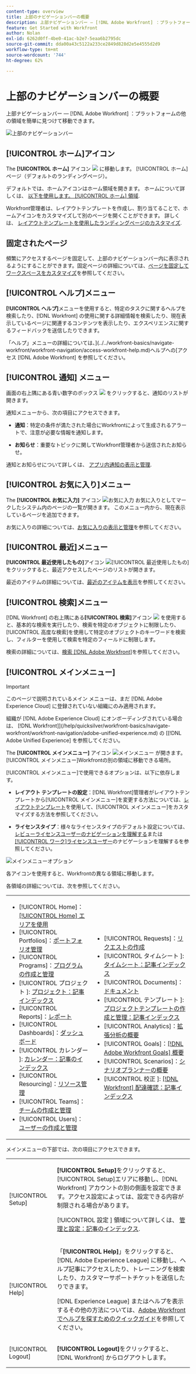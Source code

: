 ```yaml
---
content-type: overview
title: 上部のナビゲーションバーの概要
description: 上部ナビゲーションバー — [!DNL Adobe Workfront] ：プラットフォームの他の領域を簡単に見つけて移動できます。
feature: Get Started with Workfront
author: Nolan
exl-id: 6262d0ff-4be0-41ac-b2e7-5eaa6b2795dc
source-git-commit: dda00a43c5122a233ce2849d828d2e5e4555d2d9
workflow-type: tm+mt
source-wordcount: '744'
ht-degree: 62%

---
```


# 上部のナビゲーションバーの概要

<!--Audited: 01/2024-->

上部ナビゲーションバー — [!DNL Adobe Workfront] ：プラットフォームの他の領域を簡単に見つけて移動できます。

![上部のナビゲーションバー](assets/global-navigation-bar.png)

## [!UICONTROL ホーム]アイコン

The **[!UICONTROL ホーム]** アイコン ![](assets/home-icon.png) に移動します。 [!UICONTROL ホーム] ページ（デフォルトのランディングページ）。

デフォルトでは、ホームアイコンはホーム領域を開きます。 ホームについて詳しくは、 [以下を使用します。 [!UICONTROL ホーム] 領域](../../workfront-basics/using-home/using-the-home-area/use-the-home-area.md).

Workfront管理者は、レイアウトテンプレートを作成し、割り当てることで、ホームアイコンをカスタマイズして別のページを開くことができます。 詳しくは、 [レイアウトテンプレートを使用したランディングページのカスタマイズ](/help/quicksilver/administration-and-setup/customize-workfront/use-layout-templates/customize-landing-page.md).

## 固定されたページ

頻繁にアクセスするページを固定して、上部のナビゲーションバー内に表示されるようにすることができます。固定ページの詳細については、[ページを固定してワークスペースをカスタマイズ](../../workfront-basics/the-new-workfront-experience/pin-pages.md)を参照してください。

## [!UICONTROL ヘルプ]メニュー

**[!UICONTROL ヘルプ]**&#x200B;メニューを使用すると、特定のタスクに関するヘルプを検索したり、[!DNL Workfront] の使用に関する詳細情報を検索したり、現在表示しているページに関連するコンテンツを表示したり、エクスペリエンスに関するフィードバックを送信したりできます。

「ヘルプ」メニューの詳細については、](../../workfront-basics/navigate-workfront/workfront-navigation/access-workfront-help.md)ヘルプへの[アクセス [!DNL Adobe Workfront] を参照してください。

## [!UICONTROL 通知] メニュー

画面の右上隅にある青い数字のボックス ![](assets/notifications-icon.png) をクリックすると、通知のリストが開きます。

通知メニューから、次の項目にアクセスできます。

* **通知**：特定の条件が満たされた場合にWorkfrontによって生成されるアラートで、注意が必要な情報を通知します。

* **お知らせ**：重要なトピックに関してWorkfront管理者から送信されたお知らせ。

通知とお知らせについて詳しくは、 [アプリ内通知の表示と管理](../../workfront-basics/using-notifications/view-and-manage-in-app-notifications.md).

## [!UICONTROL お気に入り]メニュー

The **[!UICONTROL お気に入力]** アイコン ![お気に入力](assets/favorites-icon-62x55.png) お気に入りとしてマークしたシステム内のページの一覧が開きます。 このメニュー内から、現在表示しているページを追加できます。

お気に入りの詳細については、[お気に入りの表示と管理](../../workfront-basics/navigate-workfront/recent-and-favorites/view-and-manage-favorites.md)を参照してください。

## [!UICONTROL 最近]メニュー

**[!UICONTROL 最近使用したもの]**&#x200B;アイコン ![[!UICONTROL 最近使用したもの]](assets/recents-icon-40x43.png) をクリックすると、最近アクセスしたページのリストが開きます。

最近のアイテムの詳細については、[最近のアイテムを表示](../../workfront-basics/navigate-workfront/recent-and-favorites/view-recent-items.md)を参照してください。

## [!UICONTROL 検索]メニュー

[!DNL Workfront] の右上隅にある&#x200B;**[!UICONTROL 検索]**&#x200B;アイコン ![](assets/search-icon.png) を使用すると、基本的な検索を実行したり、検索を特定のオブジェクトに制限したり、[!UICONTROL 高度な検索]を使用して特定のオブジェクトのキーワードを検索し、フィルターを使用して検索を特定のフィールドに制限します。

検索の詳細については、[検索 [!DNL Adobe Workfront]](../../workfront-basics/navigate-workfront/search/search-workfront.md)を参照してください。

## [!UICONTROL メインメニュー]

>[!IMPORTANT]
>
>このページで説明されているメイン メニューは、まだ [!DNL Adobe Experience Cloud] に登録されていない組織にのみ適用されます。
>
> 組織が [!DNL Adobe Experience Cloud] にオンボーディングされている場合は、 [!DNL Workfront]](/help/quicksilver/workfront-basics/navigate-workfront/workfront-navigation/adobe-unified-experience.md) の [[!DNL Adobe Unified Experience]  を参照してください。

The **[!UICONTROL メインメニュー]** アイコン ![メインメニュー](assets/main-menu-icon.png) が開きます。 [!UICONTROL メインメニュー]Workfrontの別の領域に移動できる場所。

[!UICONTROL メインメニュー]で使用できるオプションは、以下に依存します。

* **レイアウト テンプレートの設定**：[!DNL Workfront]管理者がレイアウトテンプレートから[!UICONTROL メインメニュー]を変更する方法については、[レイアウトテンプレート](../../administration-and-setup/customize-workfront/use-layout-templates/customize-main-menu.md)を使用して、[!UICONTROL メインメニュー]をカスタマイズする方法を参照してください。

* **ライセンスタイプ**：様々なライセンスタイプのデフォルト設定については、[レビューライセンスユーザーのナビゲーションを理解する](../../workfront-basics/navigate-workfront/workfront-navigation/reviewer-global-navigation-bar.md)または[[!UICONTROL ワーク]ライセンスユーザー](../../workfront-basics/navigate-workfront/workfront-navigation/worker-global-navigation-bar.md)のナビゲーションを理解するを参照してください。

![メインメニューオプション](assets/main-menu-options-350x481.png)

各アイコンを使用すると、Workfrontの異なる領域に移動します。

各領域の詳細については、次を参照してください。

<!--
<p data-mc-conditions="QuicksilverOrClassic.Draft mode">(NOTE: Update screenshot and add icons for new products/features.)</p>
-->

<table style="table-layout:auto"> 
 <col> 
 <col> 
 <tbody> 
  <tr> 
   <td> 
    <ul> 
     <li>[!UICONTROL Home]：<a href="../../workfront-basics/using-home/using-the-home-area/use-the-home-area.md" class="MCXref xref">[!UICONTROL Home] エリアを使用</a></li> 
     <li>[!UICONTROL Portfolios]：<a href="../../manage-work/portfolios/portfolio-management-overview.md" class="MCXref xref">ポートフォリオ管理</a></li> 
     <li>[!UICONTROL Programs]：<a href="../../manage-work/portfolios/create-and-manage-programs/create-and-manage-programs.md" class="MCXref xref">プログラムの作成と管理</a></li> 
     <li>[!UICONTROL プロジェクト ]: <a href="../../manage-work/projects/projects-overview.md" class="MCXref xref">プロジェクト：記事インデックス</a></li> 
     <li>[!UICONTROL Reports]：<a href="../../reports-and-dashboards/reports/reports-overview.md" class="MCXref xref">レポート</a></li> 
     <li>[!UICONTROL Dashboards]：<a href="../../reports-and-dashboards/dashboards/dashboards-overview.md" class="MCXref xref">ダッシュボード</a></li> 
     <li>[!UICONTROL カレンダー ]: <a href="../../reports-and-dashboards/reports/calendars/calendars.md" class="MCXref xref">カレンダー：記事のインデックス</a></li> 
     <li>[!UICONTROL Resourcing]：<a href="../../resource-mgmt/resource-mgmt-overview/resource-management-overview.md" class="MCXref xref">リソース管理</a></li> 
     <li>[!UICONTROL Teams]：<a href="../../people-teams-and-groups/create-and-manage-teams/create-and-mange-teams.md" class="MCXref xref">チームの作成と管理</a></li> 
     <li>[!UICONTROL Users]：<a href="../../administration-and-setup/add-users/create-and-manage-users/create-and-manage-users.md" class="MCXref xref">ユーザーの作成と管理</a></li> 
    </ul> </td> 
   <td> 
    <ul> 
     <li>[!UICONTROL Requests]：<a href="../../manage-work/requests/create-requests/create-requests.md" class="MCXref xref">リクエストの作成</a></li> 
     <li>[!UICONTROL タイムシート ]: <a href="../../timesheets/timesheets-all.md" class="MCXref xref">タイムシート：記事インデックス</a></li> 
     <li>[!UICONTROL Documents]：<a href="../../documents/documents-overview.md" class="MCXref xref">ドキュメント</a></li> 
     <li>[!UICONTROL テンプレート ]: <a href="../../manage-work/projects/create-and-manage-templates/create-manage-templates.md" class="MCXref xref">プロジェクトテンプレートの作成と管理：記事インデックス</a></li> 
     <li>[!UICONTROL Analytics]：<a href="../../enhanced-analytics/enhanced-analytics-overview.md" class="MCXref xref">拡張分析の概要</a></li> 
     <li>[!UICONTROL Goals]：<a href="../../workfront-goals/goal-management/wf-goals-overview.md" class="MCXref xref">[!DNL Adobe Workfront Goals] 概要</a></li> 
     <li>[!UICONTROL Scenarios]：<a href="../../scenario-planner/scenario-planner-overview.md" class="MCXref xref">シナリオプランナーの概要</a></li> 
     <li>[!UICONTROL 校正 ]: <a href="../../workfront-proof/workfront-proof.md" class="MCXref xref">[!DNL Workfront] 配達確認：記事インデックス</a></li> 
    </ul> </td> 
  </tr> 
 </tbody> 
</table>

メインメニューの下部では、次の項目にアクセスできます。

<table style="table-layout:auto"> 
 <col> 
 <col> 
 <tbody> 
  <tr> 
   <td> <p class="bold">[!UICONTROL Setup]</p> </td> 
   <td> <p><b>[!UICONTROL Setup]</b>をクリックすると、[!UICONTROL Setup]エリアに移動し、[!DNL Workfront] アカウントの別の側面を設定できます。アクセス設定によっては、設定できる内容が制限される場合があります。</p> <p>[!UICONTROL 設定 ] 領域について詳しくは、 <a href="../../administration-and-setup/administration-and-setup.md" class="MCXref xref">管理と設定：記事のインデックス</a>.</p> </td> 
  </tr> 
  <tr> 
   <td> <p class="bold">[!UICONTROL Help]</p> </td> 
   <td> <p>「<b>[!UICONTROL Help]</b>」をクリックすると、[!DNL Adobe Experience League] に移動し、ヘルプ記事にアクセスしたり、トレーニングを検索したり、カスタマーサポートチケットを送信したりできます。</p> <p>[!DNL Experience League] またはヘルプを表示するその他の方法については、<a href="../../workfront-basics/tips-tricks-and-troubleshooting/guide-for-help-in-workfront.md" class="MCXref xref">Adobe Workfront でヘルプを探すためのクイックガイド</a>を参照してください。</p> </td> 
  </tr>

<tr> 
   <td> <p class="bold">[!UICONTROL Logout]</p> </td> 
   <td><b>[!UICONTROL Logout]</b>をクリックすると、[!DNL Workfront] からログアウトします。</td> 
  </tr> 
 </tbody> 
</table>
